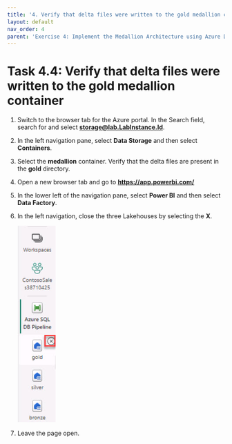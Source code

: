 ```yaml
---
title: '4. Verify that delta files were written to the gold medallion container '
layout: default
nav_order: 4
parent: 'Exercise 4: Implement the Medallion Architecture using Azure Databricks (Bronze, Silver and Gold layers)'
---
```


# Task 4.4: Verify that delta files were written to the gold medallion container 

1. Switch to the browser tab for the Azure portal.  In the Search field, search for and select **storage@lab.LabInstance.Id**.

1. In the left navigation pane, select **Data Storage** and then select **Containers**.

1. Select the  **medallion** container. Verify that the delta files are present in the **gold** directory.

1. Open a new browser tab and go to **https://app.powerbi.com/**

1. In the lower left of the navigation pane, select **Power BI** and then select **Data Factory**.

1. In the left navigation, close the three Lakehouses by selecting the **X**.

    ![removelakehouses.jpg](../media/instructions257645/removelakehouses.jpg)

1. Leave the page open.
